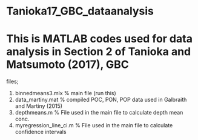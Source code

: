# Tanioka17_GBC_dataanalysis
# This is MATLAB codes used for data analysis in Section 2 of Tanioka and Matsumoto (2017), GBC

files;
1. binnedmeans3.mlx % main file (run this)
2. data_martiny.mat % compiled POC, PON, POP data used in Galbraith and Martiny (2015)
3. depthmeans.m % File used in the main file to calculate depth mean conc.
4. myregression_line_ci.m % File used in the main file to calculate confidence intervals
